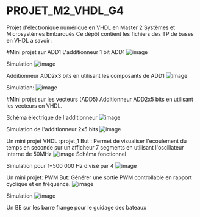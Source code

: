 # PROJET_M2_VHDL_G4
Projet d'électronique numérique en VHDL en Master 2 Systèmes et Microsystèmes Embarqués
Ce dépôt contient les fichiers des TP de bases en VHDL a savoir :

#Mini projet sur ADD1
L'additionneur 1 bit ADD1
![image](https://user-images.githubusercontent.com/46537418/132959488-cafab95a-6b16-4168-9aa8-3d312b436997.png)

Simulation
![image](https://user-images.githubusercontent.com/46537418/132959494-c4c243ca-7a5c-48bf-98c8-0dc6824940af.png)

Additionneur ADD2x3 bits en utilisant les composants de ADD1 
![image](https://user-images.githubusercontent.com/46537418/132959492-223158d4-8226-4f00-9a0d-22aba68db399.png)

Simulation:
![image](https://user-images.githubusercontent.com/46537418/132959624-bd657c2a-1d35-4711-8eb5-184a4f39fb2a.png)

#Mini projet sur les vecteurs (ADD5)
Additionneur ADD2x5 bits en utilisant les vecteurs en VHDL.

Schéma électrique de l'additionneur
![image](https://user-images.githubusercontent.com/46537418/132989362-a0fb615b-8feb-4054-ab78-467f62a1e718.png)

Simulation de l'additionneur 2x5 bits
![image](https://user-images.githubusercontent.com/46537418/132989780-f08d7a01-4bdb-41d2-b0c1-b833b4bc5f06.png)

Un mini projet VHDL :projet_1
But :  Permet de visualiser l'ecoulement du temps en seconde sur un afficheur 7 segments en utilisant l'oscillateur interne de 50MHz
![image](https://user-images.githubusercontent.com/46537418/132960737-85ea5f12-ac52-4aa4-b262-9333f2041c84.png)
Schéma fonctionnel

Simulation pour f=500 000 Hz divisé par 4
![image](https://user-images.githubusercontent.com/46537418/132988526-37dd6906-7de6-478a-8e67-b286eb08fa54.png)

Un mini projet: PWM 
But: Générer une sortie PWM controllable en rapport cyclique et en fréquence.
![image](https://user-images.githubusercontent.com/46537418/132946602-21228f71-f994-45d1-a766-49f3e69bb4c3.png)

Simulation
![image](https://user-images.githubusercontent.com/46537418/132946648-fd1efd7e-8a6f-4b62-b53a-70ee6b6b0cb7.png)

Un BE sur les barre frange pour le guidage des bateaux 

